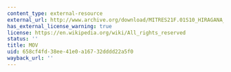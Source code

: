```yaml
---
content_type: external-resource
external_url: http://www.archive.org/download/MITRES21F.01S10_HIRAGANA_EXERCISES/5a1.mov
has_external_license_warning: true
license: https://en.wikipedia.org/wiki/All_rights_reserved
status: ''
title: MOV
uid: 658cf4fd-38ee-41e0-a167-32dddd22a5f0
wayback_url: ''
---
```

